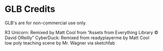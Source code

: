 # GLB Credits
GLB's are for non-commercial use only.

R3 Unicorn: Remixed by Matt Cool from “Assets from Everything Library © David OReilly”
CyberDuck: Remixed from readyplayerme by Matt Cool  
low poly teaching scene by Mr. Wagner via sketchfab
